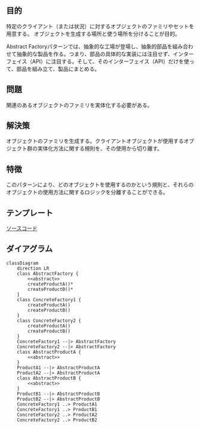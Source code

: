 ## 目的
特定のクライアント（または状況）に対するオブジェクトのファミリやセットを用意する。
オブジェクトを生成する場所と使う場所を分けることが目的。

Abstract Factoryパターンでは、抽象的な工場が登場し、抽象的部品を組み合わせて抽象的な製品を作る。つまり、部品の具体的な実装には注目せず、インターフェイス（API）に注目する。そして、そのインターフェイス（API）だけを使って、部品を組み立て、製品にまとめる。

## 問題
関連のあるオブジェクトのファミリを実体化する必要がある。

## 解決策
オブジェクトのファミリを生成する。クライアントオブジェクトが使用するオブジェクト群の実体化方法に関する規則を、その使用から切り離す。

## 特徴
このパターンにより、どのオブジェクトを使用するのかという規則と、それらのオブジェクトの使用方法に関するロジックを分離することができる。

## テンプレート
[ソースコード](https://github.com/hirotoshimizu/design-patterns/blob/main/AbstractFactory/abstract-factory.py)

## ダイアグラム
```mermaid
classDiagram
    direction LR
    class AbstractFactory {
        <<abstract>>
        createProductA()*
        createProductB()*
    }
    class ConcreteFactory1 {
        createProductA()
        createProductB()
    }
    class ConcreteFactory2 {
        createProductA()
        createProductB()
    }
    ConcreteFactory1 --|> AbstractFactory
    ConcreteFactory2 --|> AbstractFactory
    class AbstractProductA {
        <<abstract>>
    }
    ProductA1 --|> AbstractProductA
    ProductA2 --|> AbstractProductA
    class AbstractProductB {
        <<abstract>>
    }
    ProductB1 --|> AbstractProductB
    ProductB2 --|> AbstractProductB
    ConcreteFactory1 ..> ProductA1
    ConcreteFactory1 ..> ProductB1
    ConcreteFactory2 ..> ProductA2
    ConcreteFactory2 ..> ProductB2
```